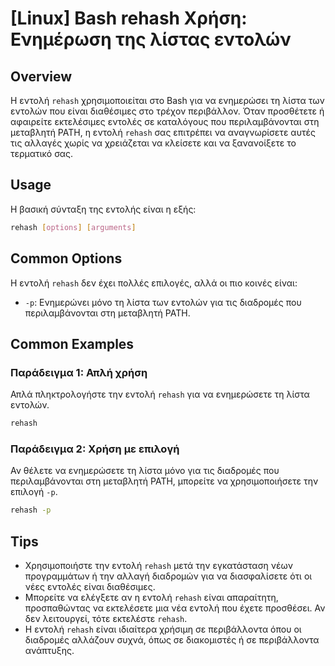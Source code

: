 # [Linux] Bash rehash Χρήση: Ενημέρωση της λίστας εντολών

## Overview
Η εντολή `rehash` χρησιμοποιείται στο Bash για να ενημερώσει τη λίστα των εντολών που είναι διαθέσιμες στο τρέχον περιβάλλον. Όταν προσθέτετε ή αφαιρείτε εκτελέσιμες εντολές σε καταλόγους που περιλαμβάνονται στη μεταβλητή PATH, η εντολή `rehash` σας επιτρέπει να αναγνωρίσετε αυτές τις αλλαγές χωρίς να χρειάζεται να κλείσετε και να ξανανοίξετε το τερματικό σας.

## Usage
Η βασική σύνταξη της εντολής είναι η εξής:

```bash
rehash [options] [arguments]
```

## Common Options
Η εντολή `rehash` δεν έχει πολλές επιλογές, αλλά οι πιο κοινές είναι:

- `-p`: Ενημερώνει μόνο τη λίστα των εντολών για τις διαδρομές που περιλαμβάνονται στη μεταβλητή PATH.

## Common Examples

### Παράδειγμα 1: Απλή χρήση
Απλά πληκτρολογήστε την εντολή `rehash` για να ενημερώσετε τη λίστα εντολών.

```bash
rehash
```

### Παράδειγμα 2: Χρήση με επιλογή
Αν θέλετε να ενημερώσετε τη λίστα μόνο για τις διαδρομές που περιλαμβάνονται στη μεταβλητή PATH, μπορείτε να χρησιμοποιήσετε την επιλογή `-p`.

```bash
rehash -p
```

## Tips
- Χρησιμοποιήστε την εντολή `rehash` μετά την εγκατάσταση νέων προγραμμάτων ή την αλλαγή διαδρομών για να διασφαλίσετε ότι οι νέες εντολές είναι διαθέσιμες.
- Μπορείτε να ελέγξετε αν η εντολή `rehash` είναι απαραίτητη, προσπαθώντας να εκτελέσετε μια νέα εντολή που έχετε προσθέσει. Αν δεν λειτουργεί, τότε εκτελέστε `rehash`.
- Η εντολή `rehash` είναι ιδιαίτερα χρήσιμη σε περιβάλλοντα όπου οι διαδρομές αλλάζουν συχνά, όπως σε διακομιστές ή σε περιβάλλοντα ανάπτυξης.